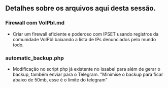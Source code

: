 ## Detalhes sobre os arquivos aqui desta sessão.

### Firewall com VoIPbl.md
* Criar um firewall eficiente e poderoso com IPSET usando registros da comunidade VoIPbl baixando a lista de IPs denunciados pelo mundo todo.

### automatic_backup.php
* Modificação no script php já existente no Issabel para além de gerar o backup, também enviar para o Telegram. "Minimise o backup para ficar abaixo de 50mb, esse é o limite do telegram"
